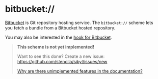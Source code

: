 # bitbucket://

[Bitbucket](https://bitbucket.org/) is Git repository hosting service. The `bitbucket://` scheme lets you fetch a bundle from a Bitbucket hosted repository.

You may also be interested in the [hook for Bitbucket](bitbucket-hook).

> **This scheme is not yet implemented!**
>
> Want to see this done? Create a new issue:  https://github.com/stencila/sibyl/issues/new
>
> [Why are there unimplemented features in the documentation?](faq#unimplemented-features-in-docs)
